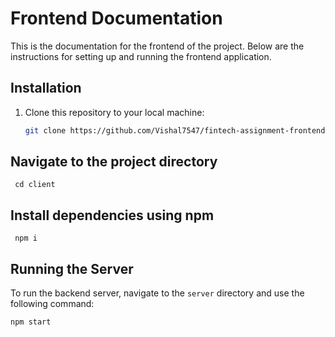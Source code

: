# Frontend Documentation

This is the documentation for the frontend of the project. Below are the instructions for setting up and running the frontend application.

## Installation

1. Clone this repository to your local machine:

   ```bash
   git clone https://github.com/Vishal7547/fintech-assignment-frontend.git

## Navigate to the project directory
     cd client
## Install dependencies using npm
     npm i
## Running the Server

To run the backend server, navigate to the `server` directory and use the following command:

```bash
npm start     
     

   
